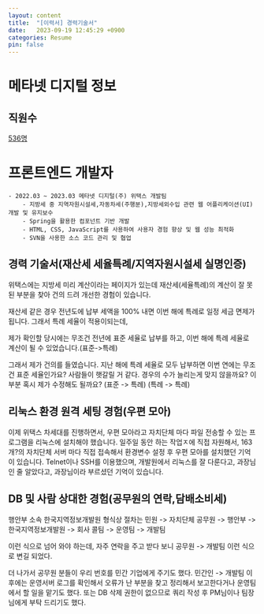 ```yaml
---
layout: content
title:  "[이력서] 경력기술서"
date:   2023-09-19 12:45:29 +0900
categories: Resume
pin: false
---
```



# 메타넷 디지털 정보
## 직원수
[536명](https://www.saramin.co.kr/zf_user/company-info/view/csn/Rk03SldzMnhoTUhVazBKa0NtV0pPQT09/company_nm/메타넷디지털(주))

# 프론트엔드 개발자 
    - 2022.03 ~ 2023.03 메타넷 디지털(주) 위택스 개발팀
        - 지방세 중 지역자원시설세,자동차세(주행분),지방세외수입 관련 웹 어플리케이션(UI) 개발 및 유지보수
        - Spring을 활용한 컴포넌트 기반 개발
        - HTML, CSS, JavaScript를 사용하여 사용자 경험 향상 및 웹 성능 최적화
        - SVN을 사용한 소스 코드 관리 및 협업
            

## 경력 기술서(재산세 세율특례/지역자원시설세 실명인증)
위택스에는 지방세 미리 계산이라는 페이지가 있는데 재산세(세율특례)의 계산이 잘 못된 부분을 찾아 건의 드려 개선한 경험이 있습니다.

재산세 같은 경우 전년도에 납부 세액을 100% 내면 이번 해에 특례로 일정 세금 면제가 됩니다.
그래서 특례 세율이 적용이되는데, 

제가 확인할 당시에는 무조건 전년에 표준 세율로 납부를 하고, 이번 해에 특례 세율로 계산이 될 수 있었습니다.(표준->특례)

그래서 제가 건의를 들였습니다. 지난 해에 특례 세율로 모두 납부하면 이번 연에는 무조건 표준 세율인가요?
사람들이 햇갈릴 거 같다. 경우의 수가 늘리는게 맞지 않을까요? 이 부분 혹시 제가 수정해도 될까요?
(표준 -> 특례)
(특례 -> 특례)



## 리눅스 환경 원격 세팅 경험(우편 모아)
이제 위택스 차세대를 진행하면서, 우편 모아라고 자치단체 마다 파일 전송할 수 있는 프로그램을 리눅스에 설치해야 했습니다.
일주일 동안 하는 작업ㅈ에 직접 자원해서, 163개?의 자치단체 서버 마다 직접 접속해서 환경변수 설정 후 우편 모아를 설치했던 기억이 있습니다.
Telnet이나 SSH를 이용했으며, 개발원에서 리눅스를 잘 다룬다고, 과장님인 줄 알았다고, 과장님이라 부르셨던 기억이 있습니다.



## DB 및 사람 상대한 경험(공무원의 연락,담배소비세)
행안부 소속 한국지역정보개발원
형식상 절차는
    민원 -> 자치단체 공무원 -> 행안부 -> 한국지역정보개발원 -> 회사 콜팀 -> 운영팀 -> 개발팀

이런 식으로 넘어 와야 하는데, 자주 연락을 주고 받다 보니
    공무원 -> 개발팀
이런 식으로 변길 되었다.

더 나가서 공무원 분들이 우리 번호를 민간 기업에게 주기도 했다.
    민간인 -> 개발팀
이후에는 운영서버 로그를 확인해서 오류가 난 부분을 찾고 정리해서 보고한다거나 운영팀에서 할 일을 맡기도 했다.
또는 DB 삭제 권한이 없으므로 쿼리 작성 후 PM님이나 팀장님에게 부탁 드리기도 했다.





